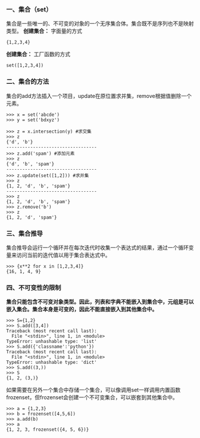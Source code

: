 ### 一、集合（set）
集合是一些唯一的、不可变的对象的一个无序集合体。集合既不是序列也不是映射类型。
**创建集合：** 字面量的方式  
```
{1,2,3,4}
```
**创建集合：** 工厂函数的方式
```
set([1,2,3,4])
```
### 二、集合的方法
集合的add方法插入一个项目，update在原位置求并集，remove根据值删除一个元素。
```
>>> x = set('abcde')
>>> y = set('bdxyz')

>>> z = x.intersection(y) #求交集
>>> z
{'d', 'b'}
----------------------------------
>>> z.add('spam') #添加元素
>>> z
{'d', 'b', 'spam'}
----------------------------------
>>> z.update(set([1,2])) #求并集
>>> z
{1, 2, 'd', 'b', 'spam'}
----------------------------------
>>> z
{1, 2, 'd', 'b', 'spam'}
>>> z.remove('b')
>>> z
{1, 2, 'd', 'spam'}
```
### 三、集合推导  
集合推导会运行一个循环并在每次迭代时收集一个表达式的结果，通过一个循环变量来访问当前的迭代值以用于集合表达式中。  
```
>>> {x**2 for x in [1,2,3,4]}
{16, 1, 4, 9}
```
### 四、不可变性的限制
**集合只能包含不可变对象类型。因此，列表和字典不能嵌入到集合中，元组是可以嵌入集合。集合本身是可变的，因此不能直接嵌入到其他集合中。**
```
>>> S={1,2}
>>> S.add([3,4])
Traceback (most recent call last):
  File "<stdin>", line 1, in <module>
TypeError: unhashable type: 'list'
>>> S.add({'classname':'python'})
Traceback (most recent call last):
  File "<stdin>", line 1, in <module>
TypeError: unhashable type: 'dict'
>>> S.add((3,))
>>> S
{1, 2, (3,)}
```
如果需要在另外一个集合中存储一个集合，可以像调用set一样调用内置函数frozenset，但frozenset会创建一个不可变集合，可以嵌套到其他集合中。
```
>>> a = {1,2,3}
>>> b = frozenset([4,5,6])
>>> a.add(b)
>>> a
{1, 2, 3, frozenset({4, 5, 6})}
```
